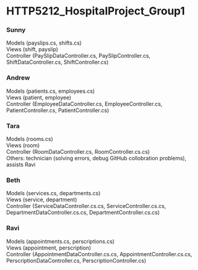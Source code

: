 # HTTP5212_HospitalProject_Group1

<h3>Sunny</h3>
Models (payslips.cs, shifts.cs)
<br>
Views (shift, payslip)
<br>
Controller (PaySlipDataController.cs, PaySlipController.cs, ShiftDataController.cs, ShiftController.cs)

<h3>Andrew</h3>
Models (patients.cs, employees.cs)
<br>
Views (patient, employee)
<br>
Controller (EmployeeDataController.cs, EmployeeController.cs, PatientController.cs, PatientController.cs)

<h3>Tara</h3>
Models (rooms.cs)
<br>
Views (room)
<br>
Controller (RoomDataController.cs, RoomController.cs.cs)
<br>
Others: technician (solving errors, debug GitHub collobration problems), assists Ravi 

<h3>Beth</h3>
Models (services.cs, departments.cs)
<br>
Views (service, department)
<br>
Controller (ServiceDataController.cs.cs, ServiceController.cs.cs, DepartmentDataController.cs.cs, DepartmentController.cs.cs)

<h3>Ravi</h3>
Models (appointments.cs, perscriptions.cs)
<br>
Views (appointment, perscription)
<br>
Controller (AppointmentDataController.cs.cs, AppointmentController.cs.cs, PerscriptionDataController.cs, PerscriptionController.cs)
